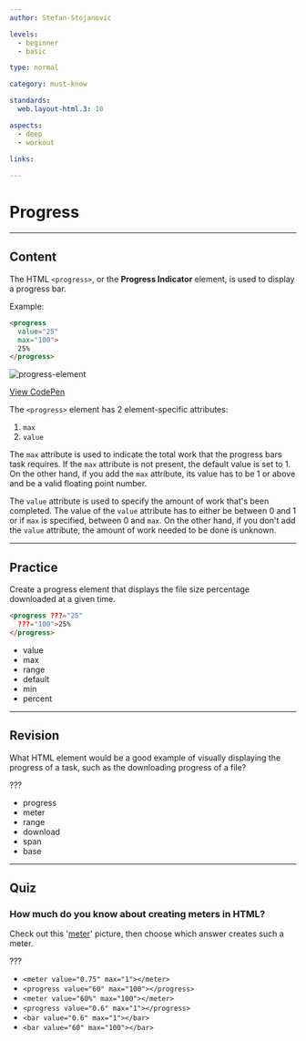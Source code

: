 ```yaml
---
author: Stefan-Stojanovic

levels:
  - beginner
  - basic

type: normal

category: must-know

standards:
  web.layout-html.3: 10

aspects:
  - deep
  - workout
  
links:

---
```

# Progress
---
## Content

The HTML `<progress>`, or the **Progress Indicator** element, is used to display a progress bar.

Example:
```html
<progress
  value="25"
  max="100">
  25%
</progress>
```

![progress-element](%3Csvg%20xmlns%3D%22http%3A%2F%2Fwww.w3.org%2F2000%2Fsvg%22%20width%3D%22320%22%20height%3D%2246%22%3E%3Cg%20fill%3D%22none%22%20fill-rule%3D%22evenodd%22%3E%3Crect%20width%3D%22320%22%20height%3D%2246%22%20fill%3D%22%23FFF%22%20rx%3D%229%22%2F%3E%3Cpath%20fill%3D%22%23EDEDED%22%20stroke%3D%22%23CFCFCF%22%20d%3D%22M52.5%2020.5v5H169c1.38071%200%202.5-1.11929%202.5-2.5s-1.11929-2.5-2.5-2.5H52.5z%22%2F%3E%3Cpath%20fill%3D%22%233B99FC%22%20stroke%3D%22%233385DB%22%20d%3D%22M52.5%2025.5v-5H17c-1.38071%200-2.5%201.11929-2.5%202.5s1.11929%202.5%202.5%202.5h35.5z%22%2F%3E%3Cpath%20stroke%3D%22%233B99FC%22%20stroke-linecap%3D%22square%22%20d%3D%22M52.5%2021.5v3%22%2F%3E%3C%2Fg%3E%3C%2Fsvg%3E)

[View CodePen](https://codepen.io/enkidevs/pen/eKbYJv)

The `<progress>` element has 2 element-specific attributes:
  1. `max`
  2. `value`

The `max` attribute is used to indicate the total work that the progress bars task requires. If the `max` attribute is not present, the default value is set to 1. On the other hand, if you add the `max` attribute, its value has to be 1 or above and be a valid floating point number.

The `value` attribute is used to specify the amount of work that's been completed. The value of the `value` attribute has to either be between 0 and 1 or if `max` is specified, between 0 and `max`. On the other hand, if you don't add the `value` attribute, the amount of work needed to be done is unknown.

---
## Practice

Create a progress element that displays the file size percentage downloaded at a given time.

```html
<progress ???="25"
  ???="100">25%
</progress>
```

* value
* max
* range
* default
* min
* percent

---
## Revision

What HTML element would be a good example of visually displaying the progress of a task, such as the downloading progress of a file?

???

* progress
* meter
* range
* download
* span
* base

---
## Quiz

### How much do you know about creating meters in HTML?

Check out this '[meter](https://www.dropbox.com/s/azi3gl1th52zwrs/Screen%20Shot%202018-06-17%20at%2011.06.47%20PM.png?dl=0)' picture, then choose which answer creates such a meter.

???

* `<meter value="0.75" max="1"></meter>`
* `<progress value="60" max="100"></progress>`
* `<meter value="60%" max="100"></meter>`
* `<progress value="0.6" max="1"></progress>`
* `<bar value="0.6" max="1"></bar>`
* `<bar value="60" max="100"></bar>`
